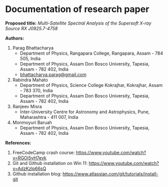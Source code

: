 # Documentation of research paper

**Proposed title:** _Multi-Satellite Spectral Analysis of the Supersoft X-ray Source RX J0925.7-4758_

**Authors:**
1. Parag Bhattacharya
    - Department of Physics, Rangapara College, Rangapara, Assam - 784 505, India
    - Department of Physics, Assam Don Bosco University, Tapesia, Assam - 782 402, India
    - bhattacharya.parag@gmail.com
3. Rabindra Mahato
    - Department of Physics, Science College Kokrajhar, Kokrajhar, Assam - 783 370, India
    - Department of Physics, Assam Don Bosco University, Tapesia, Assam - 782 402, India
4. Ranjeev Misra
    - Inter-University Centre for Astronomy and Astrophysics, Pune, Maharashtra - 411 007, India
5. Monmoyuri Baruah
    - Department of Physics, Assam Don Bosco University, Tapesia, Assam - 782 402, India

**References:**
1. FreeCodeCamp crash course: https://www.youtube.com/watch?v=RGOj5yH7evk
2. Git and Github installation on Win 11: https://www.youtube.com/watch?v=AdzKzlp66sQ
3. Github installation blog: https://www.atlassian.com/git/tutorials/install-git
